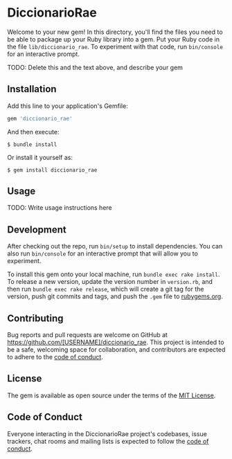# DiccionarioRae

Welcome to your new gem! In this directory, you'll find the files you need to be able to package up your Ruby library into a gem. Put your Ruby code in the file `lib/diccionario_rae`. To experiment with that code, run `bin/console` for an interactive prompt.

TODO: Delete this and the text above, and describe your gem

## Installation

Add this line to your application's Gemfile:

```ruby
gem 'diccionario_rae'
```

And then execute:

    $ bundle install

Or install it yourself as:

    $ gem install diccionario_rae

## Usage

TODO: Write usage instructions here

## Development

After checking out the repo, run `bin/setup` to install dependencies. You can also run `bin/console` for an interactive prompt that will allow you to experiment.

To install this gem onto your local machine, run `bundle exec rake install`. To release a new version, update the version number in `version.rb`, and then run `bundle exec rake release`, which will create a git tag for the version, push git commits and tags, and push the `.gem` file to [rubygems.org](https://rubygems.org).

## Contributing

Bug reports and pull requests are welcome on GitHub at https://github.com/[USERNAME]/diccionario_rae. This project is intended to be a safe, welcoming space for collaboration, and contributors are expected to adhere to the [code of conduct](https://github.com/[USERNAME]/diccionario_rae/blob/master/CODE_OF_CONDUCT.md).


## License

The gem is available as open source under the terms of the [MIT License](https://opensource.org/licenses/MIT).

## Code of Conduct

Everyone interacting in the DiccionarioRae project's codebases, issue trackers, chat rooms and mailing lists is expected to follow the [code of conduct](https://github.com/[USERNAME]/diccionario_rae/blob/master/CODE_OF_CONDUCT.md).
